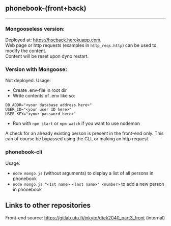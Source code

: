 ## phonebook-(front+back)

****

### Mongooseless version:

Deployed at: https://hscback.herokuapp.com.  
Web page or http requests (examples in `http_reqs.http`) can be used to modify the content.  
Content will be reset upon dyno restart.

### Version with Mongoose:

Not deployed.
Usage:
 - Create .env-file in root dir
 - Write contents of .env like so:
```
DB_ADDR="<your database address here>"
USER_ID="<your user ID here>"
USER_KEY="<your password here>"
```
 - Run with `npm start` or `npm watch` if you want to use nodemon

A check for an already existing person is present in the front-end only. This can of course be bypassed using the CLI, or making an http request.

### phonebook-cli

Usage:
 - `node mongo.js` (without arguments) to display a list of all persons in phonebook
 - `node mongo.js "<1st name> <last name>" <number>` to add a new person in phonebook

## Links to other repositories

Front-end source: https://gitlab.utu.fi/jnkyto/dtek2040_part3_front (internal)